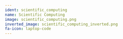 ```yaml
---
ident: scientific_computing
name: Scientific Computing
image: scientific_computing.png
inverted_image: scientific_computing_inverted.png
fa-icon: laptop-code
---
```

